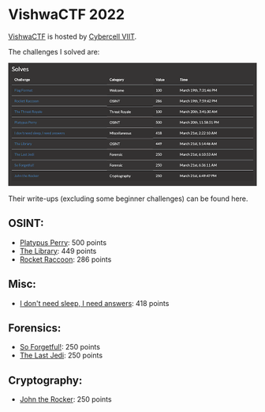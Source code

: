 # VishwaCTF 2022 

[VishwaCTF](https://vishwactf.com/) is hosted by [Cybercell VIIT](https://www.viit.ac.in/viit-cyber-cell).

The challenges I solved are:

![Figure 1](solved.png) 

Their write-ups (excluding some beginner challenges) can be found here.

## OSINT:
- [Platypus Perry](./OSINT/Platypus_Perry): 500 points
- [The Library](./OSINT/The_Library): 449 points
- [Rocket Raccoon](./OSINT/Rocket_Raccoon): 286 points


## Misc:
- [I don't need sleep, I need answers](./Misc/I_dont_need_sleep): 418 points


## Forensics:
- [So Forgetful!](./Forensics/So_Forgetful): 250 points
- [The Last Jedi](./Forensics/The_Last_Jedi): 250 points


## Cryptography:
- [John the Rocker](./Cryptography/John_the_Rocker): 250 points
